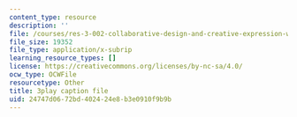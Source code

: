 ```yaml
---
content_type: resource
description: ''
file: /courses/res-3-002-collaborative-design-and-creative-expression-with-arduino-microcontrollers-january-iap-2017/24747d0672bd402424e8b3e0910f9b9b_2039260.srt
file_size: 19352
file_type: application/x-subrip
learning_resource_types: []
license: https://creativecommons.org/licenses/by-nc-sa/4.0/
ocw_type: OCWFile
resourcetype: Other
title: 3play caption file
uid: 24747d06-72bd-4024-24e8-b3e0910f9b9b
---
```

